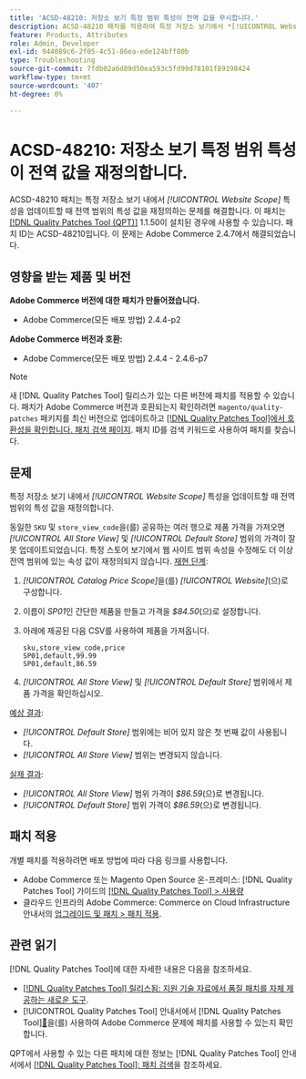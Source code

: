 ```yaml
---
title: 'ACSD-48210: 저장소 보기 특정 범위 특성이 전역 값을 무시합니다.'
description: ACSD-48210 패치를 적용하여 특정 저장소 보기에서 *[!UICONTROL Website Scope]* 특성을 업데이트하는 Adobe Commerce 문제가 전역 범위의 특성 값을 재정의합니다.
feature: Products, Attributes
role: Admin, Developer
exl-id: 944089c6-2f05-4c51-86ea-ede124bff80b
type: Troubleshooting
source-git-commit: 7fdb02a6d89d50ea593c5fd99d78101f89198424
workflow-type: tm+mt
source-wordcount: '407'
ht-degree: 0%

---
```


# ACSD-48210: 저장소 보기 특정 범위 특성이 전역 값을 재정의합니다.

ACSD-48210 패치는 특정 저장소 보기 내에서 *[!UICONTROL Website Scope]* 특성을 업데이트할 때 전역 범위의 특성 값을 재정의하는 문제를 해결합니다. 이 패치는 [[!DNL Quality Patches Tool (QPT)]](https://experienceleague.adobe.com/en/docs/commerce-operations/tools/quality-patches-tool/quality-patches-tool-to-self-serve-quality-patches) 1.1.50이 설치된 경우에 사용할 수 있습니다. 패치 ID는 ACSD-48210입니다. 이 문제는 Adobe Commerce 2.4.7에서 해결되었습니다.

## 영향을 받는 제품 및 버전

**Adobe Commerce 버전에 대한 패치가 만들어졌습니다.**

* Adobe Commerce(모든 배포 방법) 2.4.4-p2

**Adobe Commerce 버전과 호환:**

* Adobe Commerce(모든 배포 방법) 2.4.4 - 2.4.6-p7

>[!NOTE]
>
>새 [!DNL Quality Patches Tool] 릴리스가 있는 다른 버전에 패치를 적용할 수 있습니다. 패치가 Adobe Commerce 버전과 호환되는지 확인하려면 `magento/quality-patches` 패키지를 최신 버전으로 업데이트하고 [[!DNL Quality Patches Tool]에서 호환성을 확인합니다. 패치 검색 페이지](https://experienceleague.adobe.com/tools/commerce-quality-patches/index.html). 패치 ID를 검색 키워드로 사용하여 패치를 찾습니다.

## 문제

특정 저장소 보기 내에서 *[!UICONTROL Website Scope]* 특성을 업데이트할 때 전역 범위의 특성 값을 재정의합니다.

동일한 `SKU` 및 `store_view_code`을(를) 공유하는 여러 행으로 제품 가격을 가져오면 *[!UICONTROL All Store View]* 및 *[!UICONTROL Default Store]* 범위의 가격이 잘못 업데이트되었습니다. 특정 스토어 보기에서 웹 사이트 범위 속성을 수정해도 더 이상 전역 범위에 있는 속성 값이 재정의되지 않습니다.
<u>재현 단계</u>:

1. *[!UICONTROL Catalog Price Scope]*&#x200B;을(를) *[!UICONTROL Website]*(으)로 구성합니다.
1. 이름이 *SP01*&#x200B;인 간단한 제품을 만들고 가격을 *$84.50*(으)로 설정합니다.
1. 아래에 제공된 다음 CSV를 사용하여 제품을 가져옵니다.

   ```
   sku,store_view_code,price
   SP01,default,99.99
   SP01,default,86.59
   ```

1. *[!UICONTROL All Store View]* 및 *[!UICONTROL Default Store]* 범위에서 제품 가격을 확인하십시오.

<u>예상 결과</u>:

* *[!UICONTROL Default Store]* 범위에는 비어 있지 않은 첫 번째 값이 사용됩니다.
* *[!UICONTROL All Store View]* 범위는 변경되지 않습니다.

<u>실제 결과</u>:

* *[!UICONTROL All Store View]* 범위 가격이 *$86.59*(으)로 변경됩니다.
* *[!UICONTROL Default Store]* 범위 가격이 *$86.59*(으)로 변경됩니다.

## 패치 적용

개별 패치를 적용하려면 배포 방법에 따라 다음 링크를 사용합니다.

* Adobe Commerce 또는 Magento Open Source 온-프레미스: [!DNL Quality Patches Tool] 가이드의 [[!DNL Quality Patches Tool] > 사용량](/help/tools/quality-patches-tool/usage.md)
* 클라우드 인프라의 Adobe Commerce: Commerce on Cloud Infrastructure 안내서의 [업그레이드 및 패치 > 패치 적용](https://experienceleague.adobe.com/docs/commerce-cloud-service/user-guide/develop/upgrade/apply-patches.html).

## 관련 읽기

[!DNL Quality Patches Tool]에 대한 자세한 내용은 다음을 참조하세요.

* [[!DNL Quality Patches Tool] 릴리스됨: 지원 기술 자료에서 품질 패치를 자체 제공하는 새로운 도구](https://experienceleague.adobe.com/en/docs/commerce-operations/tools/quality-patches-tool/quality-patches-tool-to-self-serve-quality-patches).
* [!UICONTROL Quality Patches Tool] 안내서에서  [!DNL Quality Patches Tool][&#128279;](/help/tools/quality-patches-tool/patches-available-in-qpt/check-patch-for-magento-issue-with-magento-quality-patches.md)을(를) 사용하여 Adobe Commerce 문제에 패치를 사용할 수 있는지 확인합니다.


QPT에서 사용할 수 있는 다른 패치에 대한 정보는 [!DNL Quality Patches Tool] 안내서에서 [[!DNL Quality Patches Tool]: 패치 검색](https://experienceleague.adobe.com/tools/commerce-quality-patches/index.html)을 참조하세요.
